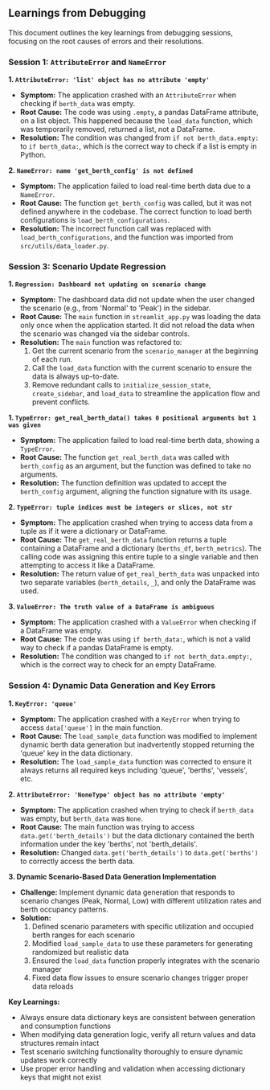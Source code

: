 ## Learnings from Debugging

This document outlines the key learnings from debugging sessions, focusing on the root causes of errors and their resolutions.

### Session 1: `AttributeError` and `NameError`

**1. `AttributeError: 'list' object has no attribute 'empty'`**

*   **Symptom:** The application crashed with an `AttributeError` when checking if `berth_data` was empty.
*   **Root Cause:** The code was using `.empty`, a pandas DataFrame attribute, on a list object. This happened because the `load_data` function, which was temporarily removed, returned a list, not a DataFrame.
*   **Resolution:** The condition was changed from `if not berth_data.empty:` to `if berth_data:`, which is the correct way to check if a list is empty in Python.

**2. `NameError: name 'get_berth_config' is not defined`**

*   **Symptom:** The application failed to load real-time berth data due to a `NameError`.
*   **Root Cause:** The function `get_berth_config` was called, but it was not defined anywhere in the codebase. The correct function to load berth configurations is `load_berth_configurations`.
*   **Resolution:** The incorrect function call was replaced with `load_berth_configurations`, and the function was imported from `src/utils/data_loader.py`.

### Session 3: Scenario Update Regression

**1. `Regression: Dashboard not updating on scenario change`**

*   **Symptom:** The dashboard data did not update when the user changed the scenario (e.g., from 'Normal' to 'Peak') in the sidebar.
*   **Root Cause:** The `main` function in `streamlit_app.py` was loading the data only once when the application started. It did not reload the data when the scenario was changed via the sidebar controls.
*   **Resolution:** The `main` function was refactored to:
    1.  Get the current scenario from the `scenario_manager` at the beginning of each run.
    2.  Call the `load_data` function with the current scenario to ensure the data is always up-to-date.
    3.  Remove redundant calls to `initialize_session_state`, `create_sidebar`, and `load_data` to streamline the application flow and prevent conflicts.

**1. `TypeError: get_real_berth_data() takes 0 positional arguments but 1 was given`**

*   **Symptom:** The application failed to load real-time berth data, showing a `TypeError`.
*   **Root Cause:** The function `get_real_berth_data` was called with `berth_config` as an argument, but the function was defined to take no arguments.
*   **Resolution:** The function definition was updated to accept the `berth_config` argument, aligning the function signature with its usage.

**2. `TypeError: tuple indices must be integers or slices, not str`**

*   **Symptom:** The application crashed when trying to access data from a tuple as if it were a dictionary or DataFrame.
*   **Root Cause:** The `get_real_berth_data` function returns a tuple containing a DataFrame and a dictionary (`berths_df`, `berth_metrics`). The calling code was assigning this entire tuple to a single variable and then attempting to access it like a DataFrame.
*   **Resolution:** The return value of `get_real_berth_data` was unpacked into two separate variables (`berth_details`, `_`), and only the DataFrame was used.

**3. `ValueError: The truth value of a DataFrame is ambiguous`**

*   **Symptom:** The application crashed with a `ValueError` when checking if a DataFrame was empty.
*   **Root Cause:** The code was using `if berth_data:`, which is not a valid way to check if a pandas DataFrame is empty.
*   **Resolution:** The condition was changed to `if not berth_data.empty:`, which is the correct way to check for an empty DataFrame.

### Session 4: Dynamic Data Generation and Key Errors

**1. `KeyError: 'queue'`**

*   **Symptom:** The application crashed with a `KeyError` when trying to access `data['queue']` in the main function.
*   **Root Cause:** The `load_sample_data` function was modified to implement dynamic berth data generation but inadvertently stopped returning the 'queue' key in the data dictionary.
*   **Resolution:** The `load_sample_data` function was corrected to ensure it always returns all required keys including 'queue', 'berths', 'vessels', etc.

**2. `AttributeError: 'NoneType' object has no attribute 'empty'`**

*   **Symptom:** The application crashed when trying to check if `berth_data` was empty, but `berth_data` was `None`.
*   **Root Cause:** The main function was trying to access `data.get('berth_details')` but the data dictionary contained the berth information under the key 'berths', not 'berth_details'.
*   **Resolution:** Changed `data.get('berth_details')` to `data.get('berths')` to correctly access the berth data.

**3. Dynamic Scenario-Based Data Generation Implementation**

*   **Challenge:** Implement dynamic data generation that responds to scenario changes (Peak, Normal, Low) with different utilization rates and berth occupancy patterns.
*   **Solution:** 
    1. Defined scenario parameters with specific utilization and occupied berth ranges for each scenario
    2. Modified `load_sample_data` to use these parameters for generating randomized but realistic data
    3. Ensured the `load_data` function properly integrates with the scenario manager
    4. Fixed data flow issues to ensure scenario changes trigger proper data reloads

**Key Learnings:**
- Always ensure data dictionary keys are consistent between generation and consumption functions
- When modifying data generation logic, verify all return values and data structures remain intact
- Test scenario switching functionality thoroughly to ensure dynamic updates work correctly
- Use proper error handling and validation when accessing dictionary keys that might not exist